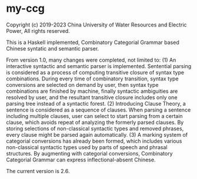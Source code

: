 # my-ccg

Copyright (c) 2019-2023 China University of Water Resources and Electric Power,
All rights reserved.

This is a Haskell implemented, Combinatory Categorial Grammar based Chinese syntatic and semantic parser.

From version 1.0, many changes were completed, not limited to:
(1) An interactive syntactic and semantic parser is implemented. Sentential parsing is considered as a process of computing transitive closure of syntax type combinations. During every time of combinatory transition, syntax type conversions are selected on demand by user, then syntax type combinations are finished by machine, finally syntactic ambiguities are resolved by user, and the resultant transitive closure includes only one parsing tree instead of a syntactic forest.
(2) Introducing Clause Theory, a sentence is considered as a sequence of clauses. When parsing a sentence including multiple clauses, user can select to start parsing from a certain clause, which avoids repeat of analyzing the formerly parsed clauses. By storing selections of non-classical syntactic types and removed phrases, every clause might be parsed again automatically.
(3) A marking system of categorial conversions has already been formed, which includes various non-classical syntactic types used by parts of speech and phrasal structures. By augmenting with categorial conversions, Combinatory Categorial Grammar can express inflectional-absent Chinese.

The current version is 2.6.
